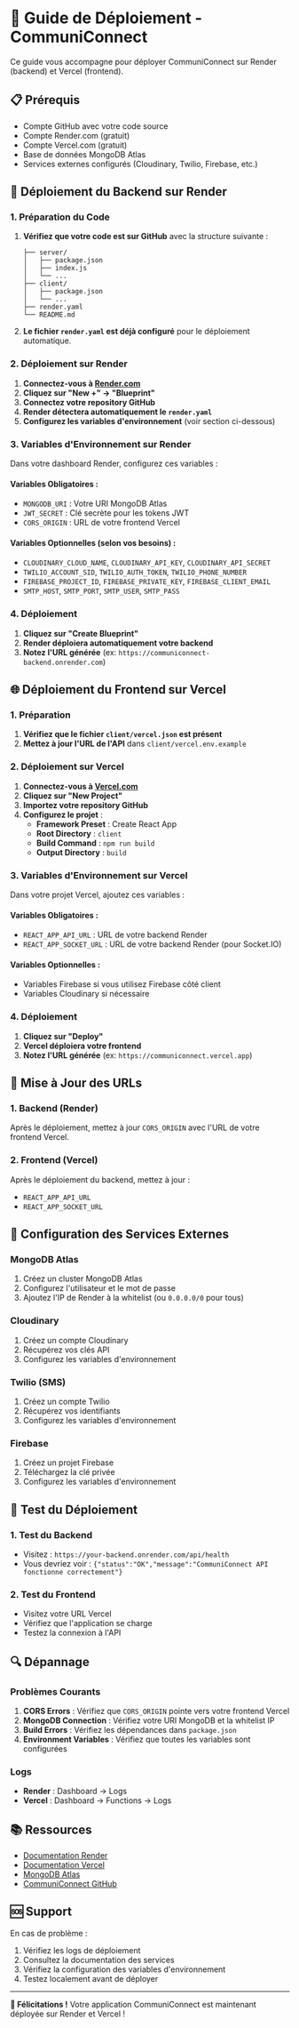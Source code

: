 # 🚀 Guide de Déploiement - CommuniConnect

Ce guide vous accompagne pour déployer CommuniConnect sur Render (backend) et Vercel (frontend).

## 📋 Prérequis

- Compte GitHub avec votre code source
- Compte Render.com (gratuit)
- Compte Vercel.com (gratuit)
- Base de données MongoDB Atlas
- Services externes configurés (Cloudinary, Twilio, Firebase, etc.)

## 🔧 Déploiement du Backend sur Render

### 1. Préparation du Code

1. **Vérifiez que votre code est sur GitHub** avec la structure suivante :
   ```
   ├── server/
   │   ├── package.json
   │   ├── index.js
   │   └── ...
   ├── client/
   │   ├── package.json
   │   └── ...
   ├── render.yaml
   └── README.md
   ```

2. **Le fichier `render.yaml` est déjà configuré** pour le déploiement automatique.

### 2. Déploiement sur Render

1. **Connectez-vous à [Render.com](https://render.com)**
2. **Cliquez sur "New +" → "Blueprint"**
3. **Connectez votre repository GitHub**
4. **Render détectera automatiquement le `render.yaml`**
5. **Configurez les variables d'environnement** (voir section ci-dessous)

### 3. Variables d'Environnement sur Render

Dans votre dashboard Render, configurez ces variables :

#### Variables Obligatoires :
- `MONGODB_URI` : Votre URI MongoDB Atlas
- `JWT_SECRET` : Clé secrète pour les tokens JWT
- `CORS_ORIGIN` : URL de votre frontend Vercel

#### Variables Optionnelles (selon vos besoins) :
- `CLOUDINARY_CLOUD_NAME`, `CLOUDINARY_API_KEY`, `CLOUDINARY_API_SECRET`
- `TWILIO_ACCOUNT_SID`, `TWILIO_AUTH_TOKEN`, `TWILIO_PHONE_NUMBER`
- `FIREBASE_PROJECT_ID`, `FIREBASE_PRIVATE_KEY`, `FIREBASE_CLIENT_EMAIL`
- `SMTP_HOST`, `SMTP_PORT`, `SMTP_USER`, `SMTP_PASS`

### 4. Déploiement

1. **Cliquez sur "Create Blueprint"**
2. **Render déploiera automatiquement votre backend**
3. **Notez l'URL générée** (ex: `https://communiconnect-backend.onrender.com`)

## 🌐 Déploiement du Frontend sur Vercel

### 1. Préparation

1. **Vérifiez que le fichier `client/vercel.json` est présent**
2. **Mettez à jour l'URL de l'API** dans `client/vercel.env.example`

### 2. Déploiement sur Vercel

1. **Connectez-vous à [Vercel.com](https://vercel.com)**
2. **Cliquez sur "New Project"**
3. **Importez votre repository GitHub**
4. **Configurez le projet** :
   - **Framework Preset** : Create React App
   - **Root Directory** : `client`
   - **Build Command** : `npm run build`
   - **Output Directory** : `build`

### 3. Variables d'Environnement sur Vercel

Dans votre projet Vercel, ajoutez ces variables :

#### Variables Obligatoires :
- `REACT_APP_API_URL` : URL de votre backend Render
- `REACT_APP_SOCKET_URL` : URL de votre backend Render (pour Socket.IO)

#### Variables Optionnelles :
- Variables Firebase si vous utilisez Firebase côté client
- Variables Cloudinary si nécessaire

### 4. Déploiement

1. **Cliquez sur "Deploy"**
2. **Vercel déploiera votre frontend**
3. **Notez l'URL générée** (ex: `https://communiconnect.vercel.app`)

## 🔄 Mise à Jour des URLs

### 1. Backend (Render)

Après le déploiement, mettez à jour `CORS_ORIGIN` avec l'URL de votre frontend Vercel.

### 2. Frontend (Vercel)

Après le déploiement du backend, mettez à jour :
- `REACT_APP_API_URL`
- `REACT_APP_SOCKET_URL`

## 📱 Configuration des Services Externes

### MongoDB Atlas
1. Créez un cluster MongoDB Atlas
2. Configurez l'utilisateur et le mot de passe
3. Ajoutez l'IP de Render à la whitelist (ou `0.0.0.0/0` pour tous)

### Cloudinary
1. Créez un compte Cloudinary
2. Récupérez vos clés API
3. Configurez les variables d'environnement

### Twilio (SMS)
1. Créez un compte Twilio
2. Récupérez vos identifiants
3. Configurez les variables d'environnement

### Firebase
1. Créez un projet Firebase
2. Téléchargez la clé privée
3. Configurez les variables d'environnement

## 🧪 Test du Déploiement

### 1. Test du Backend
- Visitez : `https://your-backend.onrender.com/api/health`
- Vous devriez voir : `{"status":"OK","message":"CommuniConnect API fonctionne correctement"}`

### 2. Test du Frontend
- Visitez votre URL Vercel
- Vérifiez que l'application se charge
- Testez la connexion à l'API

## 🔍 Dépannage

### Problèmes Courants

1. **CORS Errors** : Vérifiez que `CORS_ORIGIN` pointe vers votre frontend Vercel
2. **MongoDB Connection** : Vérifiez votre URI MongoDB et la whitelist IP
3. **Build Errors** : Vérifiez les dépendances dans `package.json`
4. **Environment Variables** : Vérifiez que toutes les variables sont configurées

### Logs

- **Render** : Dashboard → Logs
- **Vercel** : Dashboard → Functions → Logs

## 📚 Ressources

- [Documentation Render](https://render.com/docs)
- [Documentation Vercel](https://vercel.com/docs)
- [MongoDB Atlas](https://docs.atlas.mongodb.com/)
- [CommuniConnect GitHub](votre-repo-github)

## 🆘 Support

En cas de problème :
1. Vérifiez les logs de déploiement
2. Consultez la documentation des services
3. Vérifiez la configuration des variables d'environnement
4. Testez localement avant de déployer

---

**🎉 Félicitations !** Votre application CommuniConnect est maintenant déployée sur Render et Vercel ! 